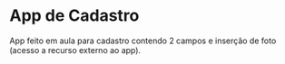 # App de Cadastro

App feito em aula para cadastro contendo 2 campos e inserção de foto (acesso a recurso externo ao app).
